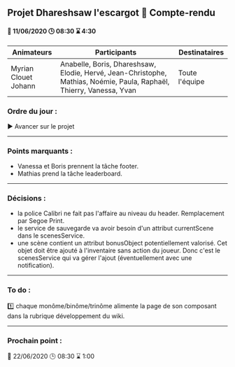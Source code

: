 ## Projet Dhareshsaw l'escargot :snail: Compte-rendu

#### :date: 11/06/2020 :clock3: 08:30 :hourglass: 4:30

| Animateurs | Participants | Destinataires |
| --- | --- | --- |
| Myrian Clouet<br>Johann | Anabelle, Boris, Dhareshsaw, Elodie, Hervé, Jean-Christophe, <br>Mathias, Noémie, Paula, Raphaël, Thierry, Vanessa, Yvan | Toute l'équipe |

### Ordre du jour :
:arrow_forward: Avancer sur le projet

***
### Points marquants :
- Vanessa et Boris prennent la tâche footer.
- Mathias prend la tâche leaderboard.

***
### Décisions :
- la police Calibri ne fait pas l'affaire au niveau du header. Remplacement par Segoe Print.
- le service de sauvegarde va avoir besoin d'un attribut currentScene dans le scenesService.
- une scène contient un attribut bonusObject potentiellement valorisé. Cet objet doit être ajouté à l'inventaire sans action du joueur. Donc c'est le scenesService qui va gérer l'ajout (éventuellement avec une notification).

***
### To do :
:one: chaque monôme/binôme/trinôme alimente la page de son composant dans la rubrique développement du wiki.  

***
### Prochain point :
:date: 22/06/2020 :clock3: 08:30 :hourglass: 1:00
